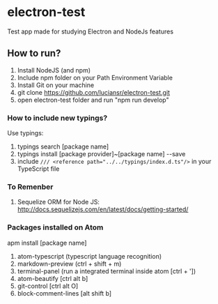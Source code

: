 # electron-test

Test app made for studying Electron and NodeJs features

## How to run?

1. Install NodeJS (and npm)
2. Include npm folder on your Path Environment Variable
3. Install Git on your machine
4. git clone <https://github.com/luciansr/electron-test.git>
5. open electron-test folder and run "npm run develop"

### How to include new typings?

Use typings:

1. typings search [package name]
2. typings install [package provider]~[package name] --save
3. include `/// <reference path="../../typings/index.d.ts"/>` in your TypeScript file

### To Remenber

1. Sequelize ORM for Node JS: <http://docs.sequelizejs.com/en/latest/docs/getting-started/>

### Packages installed on Atom

apm install [package name]

1. atom-typescript (typescript language recognition)
2. markdown-preview (ctrl + shift + m)
3. terminal-panel (run a integrated terminal inside atom [ctrl + '])
4. atom-beautify [ctrl alt b]
5. git-control [ctrl alt O]
6. block-comment-lines [alt shift b]
